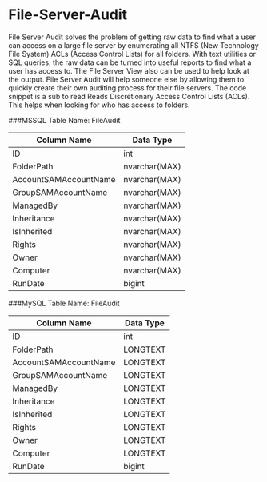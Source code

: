 # File-Server-Audit
File Server Audit solves the problem of getting raw data to find what a user can access on a large file server by enumerating all NTFS (New Technology File System) ACLs (Access Control Lists) for all folders. With text utilities or SQL queries, the raw data can be turned into useful reports to find what a user has access to. The File Server View also can be used to help look at the output. File Server Audit will help someone else by allowing them to quickly create their own auditing process for their file servers. The code snippet is a sub to read Reads Discretionary Access Control Lists (ACLs). This helps when looking for who has access to folders.

###MSSQL Table Name: FileAudit

| Column Name           | Data Type     |
| --------------------- | ------------- |
| ID                    | int           |
| FolderPath            | nvarchar(MAX) |
| AccountSAMAccountName | nvarchar(MAX) |
| GroupSAMAccountName   | nvarchar(MAX) |
| ManagedBy             | nvarchar(MAX) |
| Inheritance           | nvarchar(MAX) |
| IsInherited           | nvarchar(MAX) |
| Rights                | nvarchar(MAX) |
| Owner                 | nvarchar(MAX) |
| Computer              | nvarchar(MAX) |
| RunDate               | bigint        |

###MySQL Table Name: FileAudit

| Column Name           |Data Type |
| --------------------- | -------- |
| ID                    | int      |
| FolderPath            | LONGTEXT |
| AccountSAMAccountName | LONGTEXT |
| GroupSAMAccountName   | LONGTEXT |
| ManagedBy             | LONGTEXT |
| Inheritance           | LONGTEXT |
| IsInherited           | LONGTEXT |
| Rights                | LONGTEXT |
| Owner                 | LONGTEXT |
| Computer              | LONGTEXT |
| RunDate               | bigint   |
